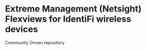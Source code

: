 # Extreme Management (Netsight) Flexviews for IdentiFi wireless devices

Community Driven repository